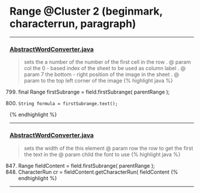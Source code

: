 # Range @Cluster 2 (beginmark, characterrun, paragraph)

***

### [AbstractWordConverter.java](https://searchcode.com/codesearch/view/97383976/)
> sets the a number of the number of the first cell in the row . @ param col the 0 - based index of the sheet to be used as column label . @ param 7 the bottom - right position of the image in the sheet . @ param to the top left corner of the image 
{% highlight java %}
799. final Range firstSubrange = field.firstSubrange( parentRange );
802.     String formula = firstSubrange.text();
{% endhighlight %}

***

### [AbstractWordConverter.java](https://searchcode.com/codesearch/view/97383976/)
> sets the width of the this element @ param row the row to get the first the text in the @ param child the font to use 
{% highlight java %}
847. Range fieldContent = field.firstSubrange( parentRange );
848. CharacterRun cr = fieldContent.getCharacterRun( fieldContent
{% endhighlight %}

***

